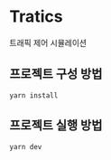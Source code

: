 # Tratics

트래픽 제어 시뮬레이션

## 프로젝트 구성 방법

```shell
yarn install
```

## 프로젝트 실행 방법

```shell
yarn dev
```
